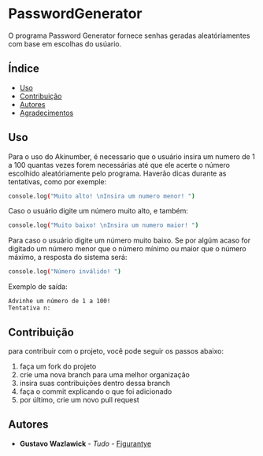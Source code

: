 # PasswordGenerator
O programa Password Generator fornece senhas geradas aleatóriamentes com base em escolhas do usúario.

## Índice

- [Uso](#uso)
- [Contribuição](#contribuição)
- [Autores](#autores)
- [Agradecimentos](#agradecimentos)


## Uso

Para o uso do Akinumber, é necessario que o usuário insira um numero de 1 a 100 quantas vezes forem necessárias até que ele acerte o número escolhido aleatóriamente pelo programa. Haverão dicas durante as tentativas, como por exemple: 

```bash
console.log("Muito alto! \nInsira um numero menor! ")
```
Caso o usuário digite um número muito alto, e também: 
```bash
console.log("Muito baixo! \nInsira um numero maior! ")
```
Para caso o usuário digite um número muito baixo. Se por algúm acaso for digitado um número menor que o número mínimo ou maior que o número máximo, a resposta do sistema será: 

```bash
console.log("Número inválido! ")
```

Exemplo de saída:

```plaintext
Advinhe um número de 1 a 100!
Tentativa n: 
```
## Contribuição

para contribuir com o projeto, você pode seguir os passos abaixo: 

1. faça um fork do projeto
2. crie uma nova branch para uma melhor organização
3. insira suas contribuições dentro dessa branch
4. faça o commit explicando o que foi adicionado
5. por último, crie um novo pull request

## Autores

- **Gustavo Wazlawick** - *Tudo* - [Figurantye](https://github.com/Figurantye)